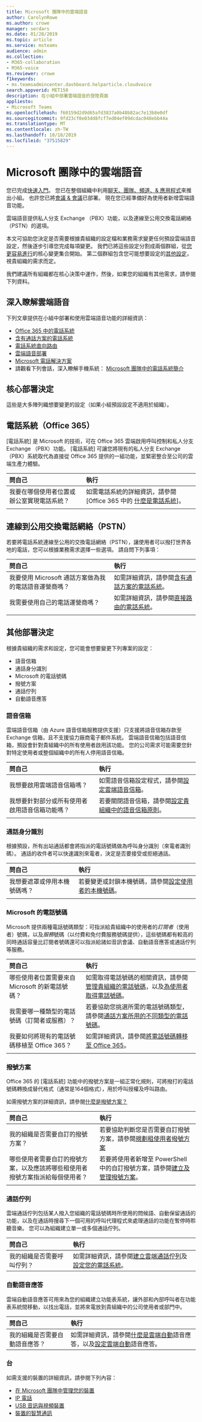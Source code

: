 ```yaml
---
title: Microsoft 團隊中的雲端語音
author: CarolynRowe
ms.author: crowe
manager: serdars
ms.date: 01/28/2019
ms.topic: article
ms.service: msteams
audience: admin
ms.collection:
- M365-collaboration
- M365-voice
ms.reviewer: crowe
f1keywords:
- ms.teamsadmincenter.dashboard.helparticle.cloudvoice
search.appverid: MET150
description: 在小組中部署雲端語音的登陸頁面
appliesto:
- Microsoft Teams
ms.openlocfilehash: f60159d2d9d65afd3837a0b48b82ac7e13b8e0df
ms.sourcegitcommit: 9fd23cf0e03dd8fcf7ed04ef09dcdac048ebb44a
ms.translationtype: MT
ms.contentlocale: zh-TW
ms.lasthandoff: 10/18/2019
ms.locfileid: "37515829"
---
```

# <a name="cloud-voice-in-microsoft-teams"></a>Microsoft 團隊中的雲端語音

您已完成[快速入門](get-started-with-teams-quick-start.md)。 您已在整個組織中利用[聊天、團隊、頻道、& 應用程式](deploy-chat-teams-channels-microsoft-teams-landing-page.md)來推出小組。 也許您已將[會議 & 會議](deploy-meetings-microsoft-teams-landing-page.md)已部署。 現在您已經準備好為使用者新增雲端語音功能。 

雲端語音提供私人分支 Exchange （PBX）功能，以及連線至公用交換電話網絡（PSTN）的選項。

本文可協助您決定是否需要根據貴組織的設定檔和業務需求變更任何預設雲端語音設定，然後逐步引導您完成每項變更。 我們已將這些設定分割成兩個群組，從[您更容易進行](#core-deployment-decisions)的核心變更集合開始。 第二個群組包含您可能想要設定的[其他設定](#additional-deployment-decisions)，視貴組織的需求而定。

我們建議所有組織都在核心決策中運作，然後，如果您的組織有其他需求，請參閱下列資料。



## <a name="learn-more-about-cloud-voice"></a>深入瞭解雲端語音

下列文章提供在小組中部署和使用雲端語音功能的詳細資訊：

- [Office 365 中的電話系統](what-is-phone-system-in-office-365.md)
- [含有通話方案的電話系統](calling-plan-landing-page.md)
- [電話系統直向路由](direct-routing-landing-page.md)
- [雲端語音部署](cloud-voice-deployment.md)
- [Microsoft 電話解決方案](https://docs.microsoft.com/en-us/SkypeForBusiness/hybrid/msft-telephony-solutions)
- 請觀看下列會話，深入瞭解手機系統： [Microsoft 團隊中的電話系統簡介](https://aka.ms/teams-phone-system)


## <a name="core-deployment-decisions"></a>核心部署決定

這些是大多陣列織想要變更的設定（如果小組預設設定不適用於組織）。

## <a name="phone-system-office-365"></a>電話系統（Office 365）

[電話系統] 是 Microsoft 的技術，可在 Office 365 雲端啟用呼叫控制和私人分支 Exchange （PBX）功能。 [電話系統] 可讓您將現有的私人分支 Exchange （PBX）系統取代為直接從 Office 365 提供的一組功能，並緊密整合至公司的雲端生產力體驗。


|問自己|執行 |
|:------------|:-------|
|我要在哪個使用者位置或辦公室實現電話系統？ |如需電話系統的詳細資訊，請參閱[Office 365 中的 [什麼是電話系統](what-is-phone-system-in-office-365.md)]。</li></ul>|
|||

## <a name="connection-to-the-public-switched-telephone-network-pstn"></a>連線到公用交換電話網絡（PSTN）

若要將電話系統連線至公用的交換電話網絡（PSTN），讓使用者可以撥打世界各地的電話，您可以根據業務需求選擇一些選項。  請自問下列事項：


|問自己|執行 |
| :------------|:-------|
| 我要使用 Microsoft 通話方案做為我的電話語音運營商嗎？ | 如需詳細資訊，請參閱[含有通話方案的電話系統](calling-plan-landing-page.md)。|
| 我需要使用自己的電話運營商嗎？ | 如需詳細資訊，請參閱[直接路由的電話系統](direct-routing-landing-page.md)。
|||


## <a name="additional-deployment-decisions"></a>其他部署決定

根據貴組織的需求和設定，您可能會想要變更下列專案的設定：

- 語音信箱
- 通話身分識別
- Microsoft 的電話號碼
- 撥號方案
- 通話佇列
- 自動語音應答

### <a name="voicemail"></a>語音信箱

雲端語音信箱（由 Azure 語音信箱服務提供支援）只支援將語音信箱存款至 Exchange 信箱，且不支援協力廠商電子郵件系統。 雲端語音信箱包括語音信箱，預設會針對貴組織中的所有使用者啟用該功能。 您的公司需求可能需要您針對特定使用者或整個組織中的所有人停用語音信箱。

|問自己|執行 |
|:------------|:-------|
| 我想要啟用雲端語音信箱嗎？ | 如需語音信箱設定程式，請參閱[設定雲端語音信箱](set-up-phone-system-voicemail.md)。
| 我想要針對部分或所有使用者啟用語音信箱功能嗎？ | 若要關閉語音信箱，請參閱[設定貴組織中的語音信箱原則](set-up-phone-system-voicemail.md#setting-voicemail-policies-in-your-organization)。</li></ul>|
|||

### <a name="calling-identity"></a>通話身分識別

根據預設，所有出站通話都會將指派的電話號碼做為呼叫身分識別（來電者識別碼）。 通話的收件者可以快速識別來電者，決定是否要接受或拒絕通話。

|問自己|執行 |
|:------------|:-------|
|我想要遮罩或停用本機號碼嗎？ | 若要變更或封鎖本機號碼，請參閱[設定使用者的本機號碼](set-the-caller-id-for-a-user.md)。 |
|||

### <a name="phone-numbers-from-microsoft"></a>Microsoft 的電話號碼

Microsoft 提供兩種電話號碼類型：可指派給貴組織中的使用者的*訂閱者*（使用者）號碼，以及*服務*號碼（以付費和免付費服務號碼提供），這些號碼都有較高的同時通話容量比訂閱者號碼還可以指派給諸如音訊會議、自動語音應答或通話佇列等服務。

|問自己|執行 |
| :------------|:-------|
| 哪些使用者位置需要來自 Microsoft 的新電話號碼？ | 如需取得電話號碼的相關資訊，請參閱[管理貴組織的電話號碼](manage-phone-numbers-for-your-organization/manage-phone-numbers-for-your-organization.md)，以及[為使用者取得電話號碼](getting-phone-numbers-for-your-users.md)。 
| 我需要哪一種類型的電話號碼（訂閱者或服務）？ | 若要協助您挑選所需的電話號碼類型，請參閱[通話方案所用的不同類型的電話號碼](different-kinds-of-phone-numbers-used-for-calling-plans.md)。
我要如何將現有的電話號碼移植至 Office 365？|如需詳細資訊，請參閱[將電話號碼轉移至 Office 365](transfer-phone-numbers-to-office-365.md)。
|||

### <a name="dial-plans"></a>撥號方案

Office 365 的 [電話系統] 功能中的撥號方案是一組正常化規則，可將撥打的電話號碼轉換成替代格式（通常是164個格式），用於呼叫授權及呼叫路由。

如需撥號方案的詳細資訊，請參閱[什麼是撥號方案？](https://docs.microsoft.com/SkypeForBusiness/what-are-calling-plans-in-office-365/what-are-dial-plans)

|問自己|執行 |
|:------------|:-------|
| 我的組織是否需要自訂的撥號方案？ | 若要協助判斷您是否需要自訂撥號方案，請參閱[規劃租使用者撥號方案](what-are-dial-plans.md#planning-for-tenant-dial-plans)|
哪些使用者需要自訂的撥號方案，以及應該將哪些租使用者撥號方案指派給每個使用者？ | 若要將使用者新增至 PowerShell 中的自訂撥號方案，請參閱[建立及管理撥號方案](create-and-manage-dial-plans.md)。 |
|||

### <a name="call-queues"></a>通話佇列

雲端通話佇列包括某人撥入您組織的電話號碼時所使用的問候語、自動保留通話的功能，以及在通話時搜尋下一個可用的呼叫代理程式來處理通話的功能在暫停時聆聽音樂。 您可以為組織建立單一或多個通話佇列。 


|問自己|執行 |
|:------------|:-------|
| 我的組織是否需要呼叫佇列？ | 如需詳細資訊，請參閱[建立雲端通話佇列](https://docs.microsoft.com/en-us/SkypeForBusiness/what-is-phone-system-in-office-365/create-a-phone-system-call-queue?toc=/MicrosoftTeams/toc.json&bc=/microsoftteams/breadcrumb/toc.json)及[設定您的電話系統](setting-up-your-phone-system.md)。 |

### <a name="auto-attendants"></a>自動語音應答

雲端自動語音應答可用來為您的組織建立功能表系統，讓外部和內部呼叫者在功能表系統間移動，以找出電話，並將來電放到貴組織中的公司使用者或部門中。

|問自己|執行 |
|:------------|:-------|
| 我的組織是否需要自動語音應答？ | 如需詳細資訊，請參閱[什麼是雲端自動](what-are-phone-system-auto-attendants.md)語音應答，以及[設定雲端自動](create-a-phone-system-auto-attendant.md)語音應答。 |

### <a name="devices"></a>台

如需支援的裝置的詳細資訊，請參閱下列內容：

- [在 Microsoft 團隊中管理您的裝置](device-management.md)
- [IP 電話](https://docs.microsoft.com/en-us/skypeforbusiness/certification/devices-ip-phones?toc=/MicrosoftTeams/toc.json&bc=/microsoftteams/breadcrumb/toc.json)
- [USB 音訊與視頻裝置](https://docs.microsoft.com/en-us/skypeforbusiness/certification/devices-usb-devices?toc=/MicrosoftTeams/toc.json&bc=/microsoftteams/breadcrumb/toc.json)
- [裝置的智慧通訊](https://products.office.com/en-gb/microsoft-teams/across-devices?ms.url=officecomteamsdevices&rtc=1)


